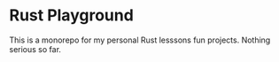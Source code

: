 # Rust Playground
This is a monorepo for my personal Rust lesssons fun projects.
Nothing serious so far.
